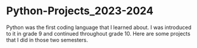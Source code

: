 # Python-Projects_2023-2024

Python was the first coding language that I learned about. I was introduced to it in grade 9 and continued throughout grade 10. Here are some projects that I did in those two semesters.
